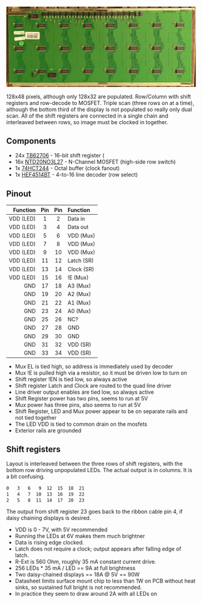 ![Indoor LED display component side](images/indoor-pcb.jpg)

128x48 pixels, although only 128x32 are populated.
Row/Column with shift registers and row-decode to MOSFET.
Triple scan (three rows on at a time), although the bottom third
of the display is not populated so really only dual scan.
All of the shift registers are connected in a single chain
and interleaved between rows, so image must be clocked in together.

## Components

* 24x [TB62706](datasheets/TB62706.pdf) - 16-bit shift register (
* 16x [NTD20NO3L27](datasheets/NTD20N03L27-D.PDF) - N-Channel MOSFET (high-side row switch)
* 1x [74HCT244](datasheets/74HC_HCT244.pdf) - Octal buffer (clock fanout)
* 1x [HEF4514BT](datasheets/HEF4514BT.pdf) - 4-to-16 line decoder (row select)

## Pinout

| Function | Pin | Pin | Function  |
| -------: | :-: | :-: | :-------- |
| VDD (LED)|  1  |  2  | Data in   |
| VDD (LED)|  3  |  4  | Data out  |
| VDD (LED)|  5  |  6  | VDD (Mux) |
| VDD (LED)|  7  |  8  | VDD (Mux) |
| VDD (LED)|  9  | 10  | VDD (Mux) |
| VDD (LED)| 11  | 12  | Latch (SR)|
| VDD (LED)| 13  | 14  | Clock (SR)|
| VDD (LED)| 15  | 16  | !E (Mux)  |
| GND      | 17  | 18  | A3 (Mux)  |
| GND      | 19  | 20  | A2 (Mux)  |
| GND      | 21  | 22  | A1 (Mux)  |
| GND      | 23  | 24  | A0 (Mux)  |
| GND      | 25  | 26  | NC?       |
| GND      | 27  | 28  | GND       |
| GND      | 29  | 30  | GND       |
| GND      | 31  | 32  | VDD (SR)  |
| GND      | 33  | 34  | VDD (SR)  |

* Mux EL is tied high, so address is immediately used by decoder
* Mux !E is pulled high via a resistor, so it must be driven low to turn on
* Shift register !EN is tied low, so always active
* Shift register Latch and Clock are routed to the quad line driver
* Line driver output enables are tied low, so always active
* Shift Register power has two pins, seems to run at 5V
* Mux power has three pins, also seems to run at 5V
* Shift Register, LED and Mux power appear to be on separate rails and not tied together
* The LED VDD is tied to common drain on the mosfets
* Exterior rails are grounded


## Shift registers

Layout is interleaved between the three rows of shift registers, with the bottom row
driving unpopulated LEDs.  The actual output is in columns.  It is a bit confusing.

```
0   3   6   9  12  15  18  21
1   4   7  10  13  16  19  22
2   5   8  11  14  17  20  23
```

The output from shift register 23 goes back to the ribbon
cable pin 4, if daisy chaining displays is desired.

* VDD is 0 - 7V, with 5V recommended
* Running the LEDs at 6V makes them much brightner
* Data is rising edge clocked.
* Latch does not require a clock; output appears after falling edge of latch.
* R-Ext is 560 Ohm, roughly 35 mA constant current drive.
* 256 LEDs * 35 mA / LED == 9A at full brightness
* Two daisy-chained displays == 18A @ 5V == 90W
* Datasheet limits surface mount chip to less than 1W on PCB without heat sinks, so sustained full bright is not recommended.
* In practice they seem to draw around 2A with all LEDs on
